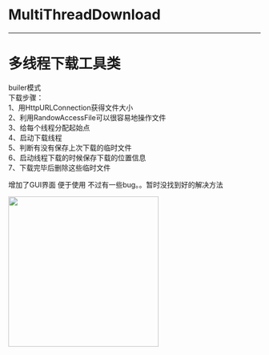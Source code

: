# MultiThreadDownload
----
多线程下载工具类 
====
builer模式<br>
下载步骤：<br>
1、用HttpURLConnection获得文件大小<br>
2、利用RandowAccessFile可以很容易地操作文件<br>
3、给每个线程分配起始点<br>
4、启动下载线程<br>
5、判断有没有保存上次下载的临时文件<br>
6、启动线程下载的时候保存下载的位置信息<br>
7、下载完毕后删除这些临时文件<br>

增加了GUI界面 便于使用 不过有一些bug。。暂时没找到好的解决方法<br>

<img  height="300" src="https://github.com/fengxinyao1/MultiThreadDownload/blob/master/photo.png"/><br>
